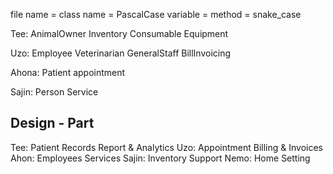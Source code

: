 file name = class name =  PascalCase
variable = method = snake_case

Tee: 
   AnimalOwner
   Inventory
   Consumable
   Equipment
    
Uzo:
    Employee
    Veterinarian
    GeneralStaff
    BillInvoicing
    
Ahona:
     Patient
     appointment

Sajin:
     Person
     Service
     
Design - Part
---------------
Tee:
     Patient Records
     Report & Analytics
Uzo:
     Appointment
     Billing & Invoices
Ahon:
     Employees
     Services
Sajin:
     Inventory
     Support
Nemo:
     Home
     Setting
    
    
